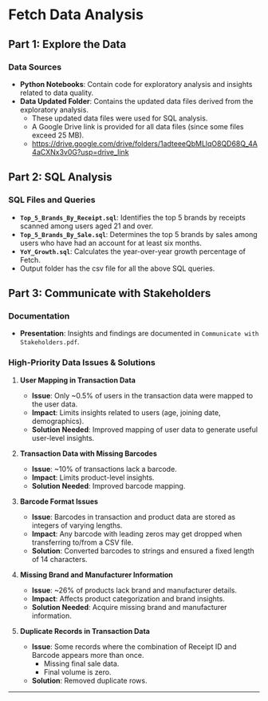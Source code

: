# Fetch Data Analysis

## Part 1: Explore the Data

### Data Sources
- **Python Notebooks**: Contain code for exploratory analysis and insights related to data quality.
- **Data Updated Folder**: Contains the updated data files derived from the exploratory analysis.
  - These updated data files were used for SQL analysis.
  - A Google Drive link is provided for all data files (since some files exceed 25 MB).
  - https://drive.google.com/drive/folders/1adteeeQbMLlqO8QD68Q_4A4aCXNx3v0G?usp=drive_link

## Part 2: SQL Analysis

### SQL Files and Queries
- **`Top_5_Brands_By_Receipt.sql`**: Identifies the top 5 brands by receipts scanned among users aged 21 and over.
- **`Top_5_Brands_By_Sale.sql`**: Determines the top 5 brands by sales among users who have had an account for at least six months.
- **`YoY_Growth.sql`**: Calculates the year-over-year growth percentage of Fetch.
- Output folder has the csv file for all the above SQL queries.

## Part 3: Communicate with Stakeholders

### Documentation
- **Presentation**: Insights and findings are documented in `Communicate with Stakeholders.pdf`.

### High-Priority Data Issues & Solutions

1. **User Mapping in Transaction Data**
   - **Issue**: Only ~0.5% of users in the transaction data were mapped to the user data.
   - **Impact**: Limits insights related to users (age, joining date, demographics).
   - **Solution Needed**: Improved mapping of user data to generate useful user-level insights.

2. **Transaction Data with Missing Barcodes**
   - **Issue**: ~10% of transactions lack a barcode.
   - **Impact**: Limits product-level insights.
   - **Solution Needed**: Improved barcode mapping.

3. **Barcode Format Issues**
   - **Issue**: Barcodes in transaction and product data are stored as integers of varying lengths.
   - **Impact**: Any barcode with leading zeros may get dropped when transferring to/from a CSV file.
   - **Solution**: Converted barcodes to strings and ensured a fixed length of 14 characters.

4. **Missing Brand and Manufacturer Information**
   - **Issue**: ~26% of products lack brand and manufacturer details.
   - **Impact**: Affects product categorization and brand insights.
   - **Solution Needed**: Acquire missing brand and manufacturer information.

5. **Duplicate Records in Transaction Data**
   - **Issue**: Some records where the combination of Receipt ID and Barcode appears more than once.
     - Missing final sale data.
     - Final volume is zero.
   - **Solution**: Removed duplicate rows.

---
